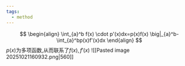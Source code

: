 ```yaml
---
tags:
  - method
---
```


$$
\begin{align}
\int_{a}^b f(x) \cdot p'(x)dx=p(x)f(x) \big|_{a}^b-\int_{a}^bp(x)f'(x)dx
\end{align}
$$
$p(x)$为多项函数,从而联系了$f(x),f'(x)$
![[Pasted image 20251021160932.png|560]]
